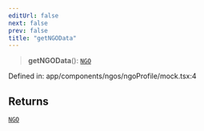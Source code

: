 ```yaml
---
editUrl: false
next: false
prev: false
title: "getNGOData"
---
```


> **getNGOData**(): [`NGO`](/docs/code/frontend/app/types/ngo/type-aliases/ngo/)

Defined in: app/components/ngos/ngoProfile/mock.tsx:4

## Returns

[`NGO`](/docs/code/frontend/app/types/ngo/type-aliases/ngo/)
